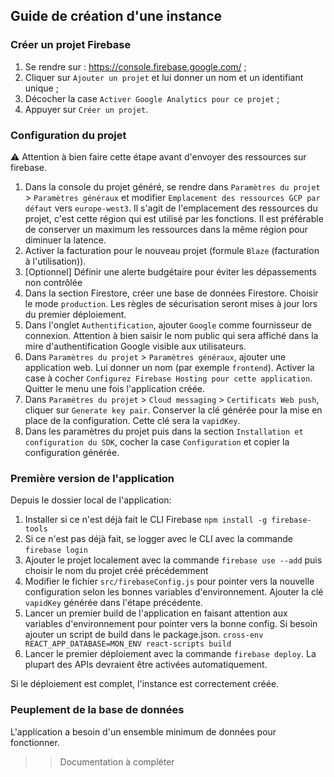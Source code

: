 ## Guide de création d'une instance

### Créer un projet Firebase

1. Se rendre sur : https://console.firebase.google.com/ ;
1. Cliquer sur `Ajouter un projet` et lui donner un nom et un identifiant unique ;
1. Décocher la case `Activer Google Analytics pour ce projet` ;
1. Appuyer sur `Créer un projet`.

### Configuration du projet

:warning: Attention à bien faire cette étape avant d'envoyer des ressources sur firebase.

1. Dans la console du projet généré, se rendre dans `Paramètres du projet` > `Paramètres généraux` et modifier `Emplacement des ressources GCP par défaut` vers `europe-west3`. Il s'agit de l'emplacement des ressources du projet, c'est cette région qui est utilisé par les fonctions. Il est préférable de conserver un maximum les ressources dans la même région pour diminuer la latence.
1. Activer la facturation pour le nouveau projet (formule `Blaze` (facturation à l'utilisation)).
1. [Optionnel] Définir une alerte budgétaire pour éviter les dépassements non contrôlée
1. Dans la section Firestore, créer une base de données Firestore. Choisir le mode `production`. Les règles de sécurisation seront mises à jour lors du premier déploiement.
1. Dans l'onglet `Authentification`, ajouter `Google` comme fournisseur de connexion. Attention à bien saisir le nom public qui sera affiché dans la mire d'authentification Google visible aux utilisateurs.
1. Dans `Paramètres du projet` > `Paramètres généraux`, ajouter une application web. Lui donner un nom (par exemple `frontend`). Activer la case à cocher `Configurez Firebase Hosting pour cette application`. Quitter le menu une fois l'application créée.
1. Dans `Paramètres du projet` > `Cloud messaging` > `Certificats Web push`, cliquer sur `Generate key pair`. Conserver la clé générée pour la mise en place de la configuration. Cette clé sera la `vapidKey`.
1. Dans les paramètres du projet puis dans la section `Installation et configuration du SDK`, cocher la case `Configuration` et copier la configuration générée.

### Première version de l'application

Depuis le dossier local de l'application:

1. Installer si ce n'est déjà fait le CLI Firebase `npm install -g firebase-tools`
1. Si ce n'est pas déjà fait, se logger avec le CLI avec la commande `firebase login`
1. Ajouter le projet localement avec la commande `firebase use --add` puis choisir le nom du projet créé précédemment
1. Modifier le fichier `src/firebaseConfig.js` pour pointer vers la nouvelle configuration selon les bonnes variables d'environnement. Ajouter la clé `vapidKey` générée dans l'étape précédente.
1. Lancer un premier build de l'application en faisant attention aux variables d'environnement pour pointer vers la bonne config. Si besoin ajouter un script de build dans le package.json. `cross-env REACT_APP_DATABASE=MON_ENV react-scripts build`
1. Lancer le premier déploiement avec la commande `firebase deploy`. La plupart des APIs devraient être activées automatiquement.

Si le déploiement est complet, l'instance est correctement créée.

### Peuplement de la base de données

L'application a besoin d'un ensemble minimum de données pour fonctionner.

> > Documentation à compléter
